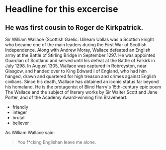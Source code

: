 # Headline for this excercise

## He was first cousin to Roger de Kirkpatrick.

Sir William Wallace (Scottish Gaelic: Uilleam Uallas was a Scottish knight who became one of the main leaders during the First War of Scottish Independence.
Along with Andrew Moray, Wallace defeated an English army at the Battle of Stirling Bridge in September 1297. He was appointed Guardian of Scotland and served until his defeat at the Battle of Falkirk in July 1298. In August 1305, Wallace was captured in Robroyston, near Glasgow, and handed over to King Edward I of England, who had him hanged, drawn and quartered for high treason and crimes against English civilians.
Since his death, Wallace has obtained an iconic status far beyond his homeland. He is the protagonist of Blind Harry's 15th-century epic poem The Wallace and the subject of literary works by Sir Walter Scott and Jane Porter, and of the Academy Award-winning film Braveheart.

* friendly
* integer
* brutal
* believer

As William Wallace said:
> You f*cking Englishan
> leave me alone.